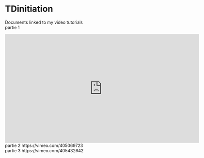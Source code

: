 # TDinitiation
Documents linked to my video tutorials
<br>partie 1
<iframe src="https://player.vimeo.com/video/404793783" width="640" height="360" frameborder="0" allow="autoplay; fullscreen" allowfullscreen></iframe>
<br>partie 2
https://vimeo.com/405069723
<br>partie 3
https://vimeo.com/405432642

